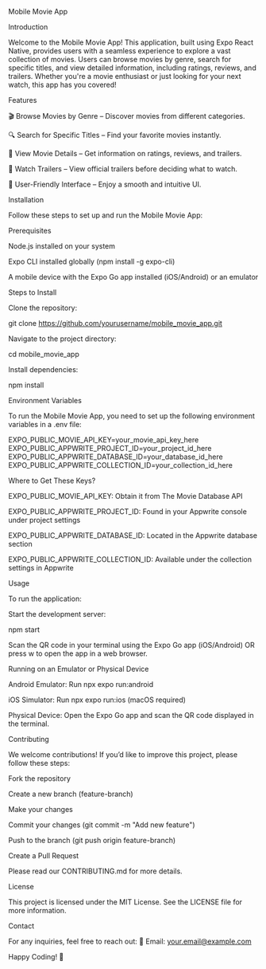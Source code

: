 Mobile Movie App

Introduction

Welcome to the Mobile Movie App! This application, built using Expo React Native, provides users with a seamless experience to explore a vast collection of movies. Users can browse movies by genre, search for specific titles, and view detailed information, including ratings, reviews, and trailers. Whether you're a movie enthusiast or just looking for your next watch, this app has you covered!

Features

🎬 Browse Movies by Genre – Discover movies from different categories.

🔍 Search for Specific Titles – Find your favorite movies instantly.

📝 View Movie Details – Get information on ratings, reviews, and trailers.

🎥 Watch Trailers – View official trailers before deciding what to watch.

📱 User-Friendly Interface – Enjoy a smooth and intuitive UI.

Installation

Follow these steps to set up and run the Mobile Movie App:

Prerequisites

Node.js installed on your system

Expo CLI installed globally (npm install -g expo-cli)

A mobile device with the Expo Go app installed (iOS/Android) or an emulator

Steps to Install

Clone the repository:

git clone https://github.com/yourusername/mobile_movie_app.git

Navigate to the project directory:

cd mobile_movie_app

Install dependencies:

npm install

Environment Variables

To run the Mobile Movie App, you need to set up the following environment variables in a .env file:

EXPO_PUBLIC_MOVIE_API_KEY=your_movie_api_key_here
EXPO_PUBLIC_APPWRITE_PROJECT_ID=your_project_id_here
EXPO_PUBLIC_APPWRITE_DATABASE_ID=your_database_id_here
EXPO_PUBLIC_APPWRITE_COLLECTION_ID=your_collection_id_here

Where to Get These Keys?

EXPO_PUBLIC_MOVIE_API_KEY: Obtain it from The Movie Database API

EXPO_PUBLIC_APPWRITE_PROJECT_ID: Found in your Appwrite console under project settings

EXPO_PUBLIC_APPWRITE_DATABASE_ID: Located in the Appwrite database section

EXPO_PUBLIC_APPWRITE_COLLECTION_ID: Available under the collection settings in Appwrite

Usage

To run the application:

Start the development server:

npm start

Scan the QR code in your terminal using the Expo Go app (iOS/Android) OR press w to open the app in a web browser.

Running on an Emulator or Physical Device

Android Emulator: Run npx expo run:android

iOS Simulator: Run npx expo run:ios (macOS required)

Physical Device: Open the Expo Go app and scan the QR code displayed in the terminal.

Contributing

We welcome contributions! If you’d like to improve this project, please follow these steps:

Fork the repository

Create a new branch (feature-branch)

Make your changes

Commit your changes (git commit -m "Add new feature")

Push to the branch (git push origin feature-branch)

Create a Pull Request

Please read our CONTRIBUTING.md for more details.

License

This project is licensed under the MIT License. See the LICENSE file for more information.

Contact

For any inquiries, feel free to reach out:
📧 Email: your.email@example.com

Happy Coding! 🚀

